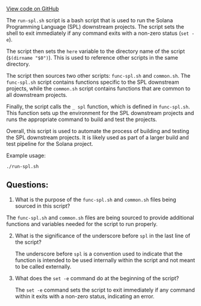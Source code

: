 [View code on GitHub](https://github.com/solana-labs/solana/blob/master/ci/downstream-projects/run-spl.sh)

The `run-spl.sh` script is a bash script that is used to run the Solana Programming Language (SPL) downstream projects. The script sets the shell to exit immediately if any command exits with a non-zero status (`set -e`). 

The script then sets the `here` variable to the directory name of the script (`$(dirname "$0")`). This is used to reference other scripts in the same directory. 

The script then sources two other scripts: `func-spl.sh` and `common.sh`. The `func-spl.sh` script contains functions specific to the SPL downstream projects, while the `common.sh` script contains functions that are common to all downstream projects. 

Finally, the script calls the `_ spl` function, which is defined in `func-spl.sh`. This function sets up the environment for the SPL downstream projects and runs the appropriate command to build and test the projects. 

Overall, this script is used to automate the process of building and testing the SPL downstream projects. It is likely used as part of a larger build and test pipeline for the Solana project. 

Example usage:

```
./run-spl.sh
```
## Questions: 
 1. What is the purpose of the `func-spl.sh` and `common.sh` files being sourced in this script?
   
   The `func-spl.sh` and `common.sh` files are being sourced to provide additional functions and variables needed for the script to run properly.

2. What is the significance of the underscore before `spl` in the last line of the script?
   
   The underscore before `spl` is a convention used to indicate that the function is intended to be used internally within the script and not meant to be called externally.

3. What does the `set -e` command do at the beginning of the script?
   
   The `set -e` command sets the script to exit immediately if any command within it exits with a non-zero status, indicating an error.